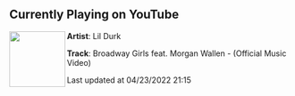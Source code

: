 ## Currently Playing on YouTube

[<img align="left" width="100" src="https://i.ytimg.com/vi/2CNl_CCtE-I/maxresdefault.jpg">](https://www.youtube.com/watch?v=2CNl_CCtE-I)

**Artist**: Lil Durk 

**Track**: Broadway Girls feat. Morgan Wallen - (Official Music Video)

Last updated at 04/23/2022 21:15
